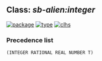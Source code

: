 ## Class: ***sb-alien:integer***
[![package](https://img.shields.io/badge/Package-SB--ALIEN-5f9ea0.svg?style=social&colorA=999999)](../) [![type](https://img.shields.io/badge/Type-Class-5f9ea0.svg?style=social&colorA=999999)](../#class) [![clhs](https://img.shields.io/badge/CLHS-INTEGER-5f9ea0.svg?style=social&colorA=999999)](http://www.lispworks.com/documentation/HyperSpec/Body/t_intege.htm) 
### Precedence list
```
(INTEGER RATIONAL REAL NUMBER T)
```
